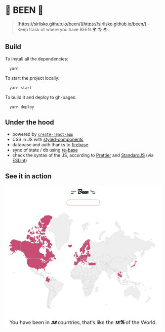 # 🛫 BEEN 🛬

> [https://sirlisko.github.io/been/](https://sirlisko.github.io/been/) - Keep track of where you have BEEN 🌍 🌎 🌏.

## Build

To install all the dependencies:

```bash
  yarn
```

To start the project locally:

```bash
  yarn start
```

To build it and deploy to gh-pages:

```bash
  yarn deploy
```

## Under the hood

- powered by [`create-react-app`](https://github.com/facebook/create-react-app)
- CSS in JS with [styled-components](https://www.styled-components.com/)
- database and auth thanks to [firebase](https://firebase.google.com/)
- sync of state / db using [re-base](https://github.com/tylermcginnis/re-base)
- check the syntax of the JS, according to [Prettier](https://prettier.io/) and [StandardJS](http://standardjs.com/) (via [ESLint](http://eslint.org/))

## See it in action

![been](./public/been.png)
